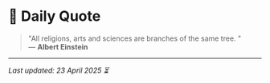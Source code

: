 # 📜 Daily Quote

> "All religions, arts and sciences are branches of the same tree. "  
> — **Albert Einstein**

---

_Last updated: 23 April 2025 ⏳_
